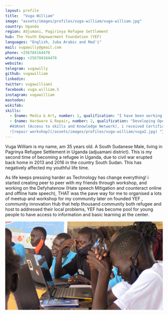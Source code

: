 ```yaml
---
layout: profile
title:  "Vuga William"
image: "assets/images/profiles/vuga-william/vuga-william.jpg"
country: Uganda
region: Adjumani, Pagirinya Refugee Settlement
hub: The Youth Empowerment Foundation (YEF)
languages: "English, Juba Arabic and Mad'i"
mail: vugawilly@gmail.com
phone: +256784164470
whatsapp: +256784164470
website: 
telegram: vugawilly
github: vugawilliam
linkedin: 
twitter: vugawilliam1
facebook: vuga.william.5
instagram: vugawilliam
mastodon: 
wikifab:
skills:
  - {name: Media & Art, number: 1, qualification: "I have been working with Kapital Movie Industry for quit years, where i have learn a lot and am knowledgeable enough to used this tools and the software. \n \n ![film shooting](/assets/images/profiles/vuga-william/vuga1.JPG) "}
  - {name: Hardware & Repair, number: 2, qualification: "Developing Open Technology Skills and imparting Community Information \n \n
  #ASKnet (Access to skills and Knowledge Network), i received Certificate of completion of the training Program on developing open technology skills and imparting community information \n \n 
  ![repair workshop](/assets/images/profiles/vuga-william/vuga2.jpg) "}
---
```

Vuga William is my name, am 35 years old. A South Sudanese Male, living in Pagrinya Refugee Settlement in Uganda (adjuamani district). This is my second time of becoming a refugee in Uganda, due to civil war erupted back home in 2013 and 2016 in the country South Sudan. This has negatively affected my youthful life time.

As life keeps pressing harder as Technology has change everything! i started creating peer to peer with my friends through workshop, and working on the Defyhatenow (Hate speech Mitigation and counteract online and offline hate speech), THAT was the pave way for me to organised a lots of meetup and workshop for my community later on founded YEF , community innovation Hub that help thousand community both refugee and host to addressed their local problems, YEF has become pool for young people to have access to information and basic learning at the center.

![workshop](/assets/images/profiles/vuga-william/vuga3.JPG)